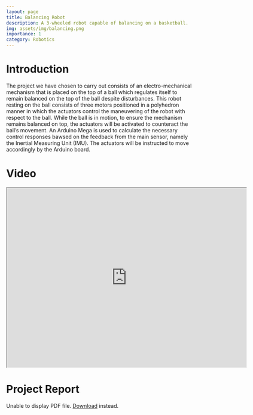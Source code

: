 ```yaml
---
layout: page
title: Balancing Robot
description: A 3-wheeled robot capable of balancing on a basketball.
img: assets/img/balancing.png
importance: 1
category: Robotics
---
```



# Introduction

The project we have chosen to carry out consists of an electro-mechanical mechanism that is placed on the top of a ball which regulates itself to remain balanced on the top of the ball despite disturbances. This robot resting on the ball consists of three motors positioned in a polyhedron manner in which the actuators control the maneuvering of the robot with respect to the ball. While the ball is in motion, to ensure the mechanism remains balanced on top, the actuators will be activated to counteract the ball’s movement. An Arduino Mega is used to calculate the necessary control responses bawsed on the feedback from the main sensor, namely the Inertial Measuring Unit (IMU). The actuators will be instructed to move accordingly by the Arduino board.

# Video

<iframe src="https://drive.google.com/file/d/1-XLWjoTJ7TukqudAsLmh2ffgU7wl32YO/preview" width="640" height="480" allow="autoplay"></iframe>

# Project Report

<object data="/assets/pdf/balancing_robot.pdf" type="application/pdf" width="100%" height="500px">
      <p>Unable to display PDF file. <a href="/assets/pdf/balancing_robot.pdf">Download</a> instead.</p>
    </object>

